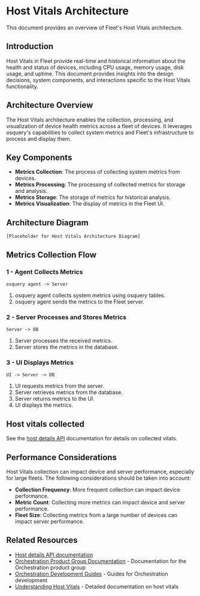 # Host Vitals Architecture

This document provides an overview of Fleet's Host Vitals architecture.

## Introduction

Host Vitals in Fleet provide real-time and historical information about the health and status of devices, including CPU usage, memory usage, disk usage, and uptime. This document provides insights into the design decisions, system components, and interactions specific to the Host Vitals functionality.

## Architecture Overview

The Host Vitals architecture enables the collection, processing, and visualization of device health metrics across a fleet of devices. It leverages osquery's capabilities to collect system metrics and Fleet's infrastructure to process and display them.

## Key Components

- **Metrics Collection**: The process of collecting system metrics from devices.
- **Metrics Processing**: The processing of collected metrics for storage and analysis.
- **Metrics Storage**: The storage of metrics for historical analysis.
- **Metrics Visualization**: The display of metrics in the Fleet UI.

## Architecture Diagram

```
[Placeholder for Host Vitals Architecture Diagram]
```

## Metrics Collection Flow

### 1 - Agent Collects Metrics

```
osquery agent -> Server
```

1. osquery agent collects system metrics using osquery tables.
2. osquery agent sends the metrics to the Fleet server.

### 2 - Server Processes and Stores Metrics

```
Server -> DB
```

1. Server processes the received metrics.
2. Server stores the metrics in the database.

### 3 - UI Displays Metrics

```
UI -> Server -> DB
```

1. UI requests metrics from the server.
2. Server retrieves metrics from the database.
3. Server returns metrics to the UI.
4. UI displays the metrics.

## Host vitals collected

See the [host details API](https://fleetdm.com/docs/rest-api/rest-api#get-host) documentation for details on collected vitals.

## Performance Considerations

Host Vitals collection can impact device and server performance, especially for large fleets. The following considerations should be taken into account:

- **Collection Frequency**: More frequent collection can impact device performance.
- **Metric Count**: Collecting more metrics can impact device and server performance.
- **Fleet Size**: Collecting metrics from a large number of devices can impact server performance.

## Related Resources

- [Host details API documentation](https://fleetdm.com/docs/rest-api/rest-api#get-host)
- [Orchestration Product Group Documentation](../../product-groups/orchestration/) - Documentation for the Orchestration product group
- [Orchestration Development Guides](../../guides/orchestration/) - Guides for Orchestration development
- [Understanding Host Vitals](../../product-groups/orchestration/understanding-host-vitals.md) - Detailed documentation on host vitals